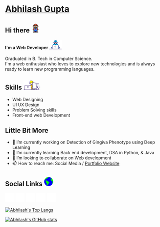 # [Abhilash Gupta](https://abhilashgupta.ml/)

## Hi there <img src='https://github.com/Abhilashgupta2706/Abhilashgupta2706/blob/main/icons/Mario_Hello_Big.gif' alt='hello' height='30'>

#### I'm a Web Developer <img src='https://github.com/Abhilashgupta2706/Abhilashgupta2706/blob/main/icons/Developer.gif' alt='developer' height='30'>

Graduated in B. Tech in Computer Science. </br>
I'm a web enthusiast who loves to explore new technologies and is always ready to learn new programming languages.

## Skills <img src='https://github.com/Abhilashgupta2706/Abhilashgupta2706/blob/main/icons/Skills.gif' alt='skills' height='30'>

* Web Designing
* UI UX Design
* Problem Solving skills
* Front-end web Development

## Little Bit More

- 🔭 I’m currently working on Detection of Gingiva Phenotype using Deep Learning 
- 🌱 I’m currently learning Back end development, DSA in Python, & Java 
- 👯 I’m looking to collaborate on Web development 
- 📫 How to reach me: Social Media / [Portfolio Website](https://abhilashgupta.ml/)

## Social Links <img src='https://github.com/Abhilashgupta2706/Abhilashgupta2706/blob/main/icons/Earth.gif' alt='social' height='30'>

[<img src='https://github.com/Abhilashgupta2706/Abhilashgupta2706/blob/main/icons/Github%20-%20Negative.png' alt='github' height='30'>](https://github.com/Abhilashgupta2706)  [<img src='https://github.com/Abhilashgupta2706/Abhilashgupta2706/blob/main/icons/LinkedIn%20-%20Negative.png' alt='linkedin' height='30'>](https://www.linkedin.com/in/abhilash-gupta-8599b0203/)  [<img src='https://github.com/Abhilashgupta2706/Abhilashgupta2706/blob/main/icons/Instagram%20-%20Negative.png' alt='instagram' height='30'>](https://www.instagram.com/abhilashgupta2706/)  [<img src='https://github.com/Abhilashgupta2706/Abhilashgupta2706/blob/main/icons/Twitter%20-%20Negative.png' alt='twitter' height='30'>](https://twitter.com/abhilashgupta27)    [<img src='https://github.com/Abhilashgupta2706/Abhilashgupta2706/blob/main/icons/Discord%20-%20Negative.png' alt='discord' height='30'>](https://discord.gg/77MQq2b3aT)  

[![Abhilash's Top Langs](https://github-readme-stats.vercel.app/api/top-langs/?username=Abhilashgupta2706&layout=compact)](https://github.com/Abhilashgupta2706/github-readme-stats)

[![Abhilash's GitHub stats](https://github-readme-stats.vercel.app/api?username=Abhilashgupta2706&show_icons=true&theme=tokyonight)](https://github.com/Abhilashgupta2706/github-readme-stats)

